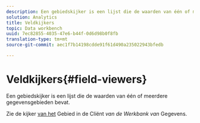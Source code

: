 ```yaml
---
description: Een gebiedskijker is een lijst die de waarden van één of meerdere gegevensgebieden bevat.
solution: Analytics
title: Veldkijkers
topic: Data workbench
uuid: 7ec82855-4035-47e6-b44f-0d6d98b0f8fb
translation-type: tm+mt
source-git-commit: aec1f7b14198cdde91f61d490a235022943bfedb

---
```



# Veldkijkers{#field-viewers}

Een gebiedskijker is een lijst die de waarden van één of meerdere gegevensgebieden bevat.

Zie de kijker [van het](../../../../home/c-get-started/c-admin-intrf/c-dataset-mgrs/c-fld-vwrs/c-fld-vwrs.md#concept-194cb94501564145ae059e53c0e4bec3) Gebied in de Cliënt *van de Werkbank van* Gegevens.
